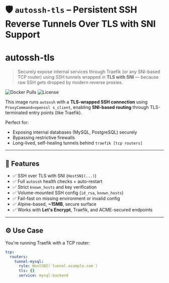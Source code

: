 # 🛡️ `autossh-tls` – Persistent SSH Reverse Tunnels Over TLS with SNI Support

# autossh-tls
> Securely expose internal services through Traefik (or any SNI-based TCP router) using SSH tunnels wrapped in **TLS with SNI** — because raw SSH gets dropped by modern reverse proxies.

![Docker Pulls](https://img.shields.io/docker/pulls/nopenix/autossh-tls?style=for-the-badge)
![License](https://img.shields.io/github/license/nopenix/autossh-tls?style=for-the-badge)

This image runs `autossh` with a **TLS-wrapped SSH connection** using `ProxyCommand=openssl s_client`, enabling **SNI-based routing** through TLS-terminated entry points (like Traefik).

Perfect for:
- Exposing internal databases (MySQL, PostgreSQL) securely
- Bypassing restrictive firewalls
- Long-lived, self-healing tunnels behind `traefik [tcp routers]`

---

## 🚀 Features

- ✅ SSH over TLS with SNI (`HostSNI(...)`)
- ✅ Full `autossh` health checks + auto-restart
- ✅ Strict `known_hosts` and key verification
- ✅ Volume-mounted SSH config (`id_rsa`, `known_hosts`)
- ✅ Fail-fast on missing environment or invalid config
- ✅ Alpine-based, **~15MB**, secure surface
- ✅ Works with **Let's Encrypt**, Traefik, and ACME-secured endpoints

---

## ⚙️ Use Case

You're running Traefik with a TCP router:

```yaml
tcp:
  routers:
    tunnel-mysql:
      rule: HostSNI(`tunnel.example.com`)
      tls: {}
      service: mysql-backend